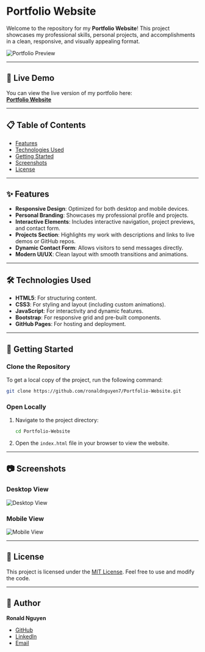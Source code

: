 
# Portfolio Website

Welcome to the repository for my **Portfolio Website**! This project showcases my professional skills, personal projects, and accomplishments in a clean, responsive, and visually appealing format.

![Portfolio Preview](path/to/screenshot.png) <!-- Replace with an actual screenshot URL -->

---

## 🚀 Live Demo
You can view the live version of my portfolio here:  
[**Portfolio Website**](https://ronaldnguyen7.github.io/Portfolio-Website/)

---

## 📋 Table of Contents
- [Features](#features)
- [Technologies Used](#technologies-used)
- [Getting Started](#getting-started)
- [Screenshots](#screenshots)
- [License](#license)

---

## ✨ Features
- **Responsive Design**: Optimized for both desktop and mobile devices.
- **Personal Branding**: Showcases my professional profile and projects.
- **Interactive Elements**: Includes interactive navigation, project previews, and contact form.
- **Projects Section**: Highlights my work with descriptions and links to live demos or GitHub repos.
- **Dynamic Contact Form**: Allows visitors to send messages directly.
- **Modern UI/UX**: Clean layout with smooth transitions and animations.

---

## 🛠️ Technologies Used
- **HTML5**: For structuring content.
- **CSS3**: For styling and layout (including custom animations).
- **JavaScript**: For interactivity and dynamic features.
- **Bootstrap**: For responsive grid and pre-built components.
- **GitHub Pages**: For hosting and deployment.

---

## 🚀 Getting Started

### Clone the Repository
To get a local copy of the project, run the following command:
```bash
git clone https://github.com/ronaldnguyen7/Portfolio-Website.git
```

### Open Locally
1. Navigate to the project directory:
   ```bash
   cd Portfolio-Website
   ```
2. Open the `index.html` file in your browser to view the website.

---

## 📷 Screenshots
### Desktop View
![Desktop View](path/to/screenshot.png) <!-- Add a screenshot of the desktop version -->

### Mobile View
![Mobile View](path/to/screenshot.png) <!-- Add a screenshot of the mobile version -->

---

## 📝 License
This project is licensed under the [MIT License](LICENSE). Feel free to use and modify the code.

---

## 👤 Author
**Ronald Nguyen**  
- [GitHub](https://github.com/ronaldnguyen7)
- [LinkedIn](https://www.linkedin.com/in/ronaldnguyen7/)
- [Email](mailto:your-email@example.com)
